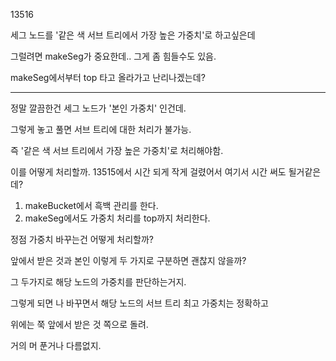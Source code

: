 13516

세그 노드를 '같은 색 서브 트리에서 가장 높은 가중치'로 하고싶은데

그럴려면 makeSeg가 중요한데.. 그게 좀 힘들수도 있음.

makeSeg에서부터 top 타고 올라가고 난리나겠는데?

---

정말 깔끔한건 세그 노드가 '본인 가중치' 인건데.

그렇게 놓고 풀면 서브 트리에 대한 처리가 불가능.

즉 '같은 색 서브 트리에서 가장 높은 가중치'로 처리해야함.

이를 어떻게 처리할까. 13515에서 시간 되게 작게 걸렸어서 여기서 시간 써도 될거같은데?

1. makeBucket에서 흑백 관리를 한다.
2. makeSeg에서도 가중치 처리를 top까지 처리한다.

정점 가중치 바꾸는건 어떻게 처리할까?

앞에서 받은 것과 본인 이렇게 두 가지로 구분하면 괜찮지 않을까?

그 두가지로 해당 노드의 가중치를 판단하는거지.

그렇게 되면 나 바꾸면서 해당 노드의 서브 트리 최고 가중치는 정확하고

위에는 쭉 앞에서 받은 것 쪽으로 돌려.

거의 머 푼거나 다름없지.